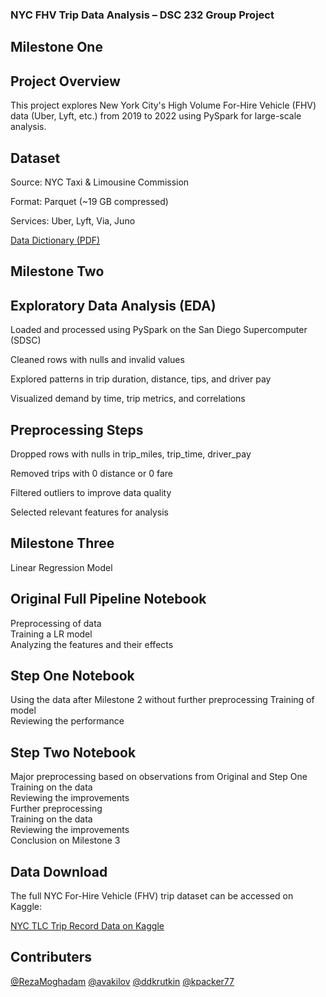 ### NYC FHV Trip Data Analysis – DSC 232 Group Project

## Milestone One
## Project Overview
This project explores New York City's High Volume For-Hire Vehicle (FHV) data (Uber, Lyft, etc.) from 2019 to 2022 using PySpark for large-scale analysis.


## Dataset
Source: NYC Taxi & Limousine Commission

Format: Parquet (~19 GB compressed)

Services: Uber, Lyft, Via, Juno

[Data Dictionary (PDF)](data_dictionary_trip_records_hvfhs.pdf)

## Milestone Two 
## Exploratory Data Analysis (EDA)


Loaded and processed using PySpark on the San Diego Supercomputer (SDSC)

Cleaned rows with nulls and invalid values

Explored patterns in trip duration, distance, tips, and driver pay

Visualized demand by time, trip metrics, and correlations


## Preprocessing Steps


Dropped rows with nulls in trip_miles, trip_time, driver_pay

Removed trips with 0 distance or 0 fare

Filtered outliers to improve data quality

Selected relevant features for analysis



## Milestone Three
Linear Regression Model

## Original Full Pipeline Notebook
Preprocessing of data  
Training a LR model  
Analyzing the features and their effects
## Step One Notebook
Using the data after Milestone 2 without further preprocessing
Training of model  
Reviewing the performance  
## Step Two Notebook
Major preprocessing based on observations from Original and Step One  
Training on the data  
Reviewing the improvements  
Further preprocessing  
Training on the data  
Reviewing the improvements  
Conclusion on Milestone 3  


## Data Download

The full NYC For-Hire Vehicle (FHV) trip dataset can be accessed on Kaggle:

[NYC TLC Trip Record Data on Kaggle](https://www.kaggle.com/datasets/jeffsinsel/nyc-fhvhv-data)


## Contributers

[@RezaMoghadam](https://github.com/RezaMoghadam)
[@avakilov](https://github.com/avakilov)
[@ddkrutkin](https://github.com/ddkrutkin)
[@kpacker77](https://github.com/kpacker77)
